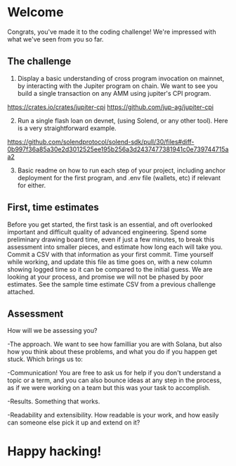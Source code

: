 # Welcome

Congrats, you've made it to the coding challenge! We're impressed with what we've seen from you so far.

## The challenge

1. Display a basic understanding of cross program invocation on mainnet, by interacting with the Jupiter program on chain. We want to see you build a single transaction on any AMM using jupiter's CPI program. 

https://crates.io/crates/jupiter-cpi
https://github.com/jup-ag/jupiter-cpi

2. Run a single flash loan on devnet, (using Solend, or any other tool). Here is a very straightforward example. 

https://github.com/solendprotocol/solend-sdk/pull/30/files#diff-0b997f36a85a30e2d3012525ee195b256a3d2437477381941c0e739744715aa2 

3. Basic readme on how to run each step of your project, including anchor deployment for the first program, and .env file (wallets, etc) if relevant for either. 

## First, time estimates

Before you get started, the first task is an essential, and oft overlooked important and difficult quality of advanced engineering. Spend some preliminary drawing board time, even if just a few minutes, to break this assessment into smaller pieces, and estimate how long each will take you. Commit a CSV with that information as your first commit. Time yourself while working, and update this file as time goes on, with a new column showing logged time so it can be compared to the initial guess. We are looking at your process, and promise we will not be phased by poor estimates. See the sample time estimate CSV from a previous challenge attached. 

## Assessment

How will we be assessing you?

-The approach. We want to see how familliar you are with Solana, but also how you think about these problems, and what you do if you happen get stuck. Which brings us to: 

-Communication! You are free to ask us for help if you don't understand a topic or a term, and you can also bounce ideas at any step in the process, as if we were working on a team but this was your task to accomplish.  

-Results. Something that works. 

-Readability and extensibility. How readable is your work, and how easily can someone else pick it up and extend on it? 

# Happy hacking! 
